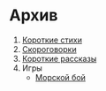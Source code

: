 # Архив
1. [Короткие стихи](short-poems.md)
2. [Скороговорки](tongue-twisters.md)
3. [Короткие рассказы](short-stories.md)
4. Игры
    * [Морской бой](https://docs.google.com/viewer?url=https://raw.githubusercontent.com/BezBlazen/children/main/battleship.pdf)
